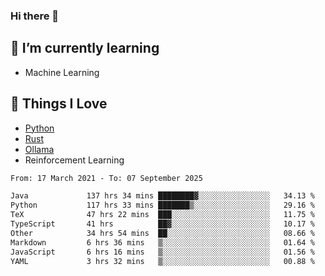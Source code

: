 ### Hi there 👋
<!-- ## About Me -->

## 🌱 I’m currently learning
- Machine Learning

## 🥰 Things I Love
- [Python](https://www.python.org/) 
- [Rust](https://www.rust-lang.org/)
- [Ollama](https://ollama.com)
- Reinforcement Learning

<!--START_SECTION:waka-->

```txt
From: 17 March 2021 - To: 07 September 2025

Java             137 hrs 34 mins ████████▓░░░░░░░░░░░░░░░░   34.13 %
Python           117 hrs 33 mins ███████▒░░░░░░░░░░░░░░░░░   29.16 %
TeX              47 hrs 22 mins  ███░░░░░░░░░░░░░░░░░░░░░░   11.75 %
TypeScript       41 hrs          ██▓░░░░░░░░░░░░░░░░░░░░░░   10.17 %
Other            34 hrs 54 mins  ██░░░░░░░░░░░░░░░░░░░░░░░   08.66 %
Markdown         6 hrs 36 mins   ▒░░░░░░░░░░░░░░░░░░░░░░░░   01.64 %
JavaScript       6 hrs 16 mins   ▒░░░░░░░░░░░░░░░░░░░░░░░░   01.56 %
YAML             3 hrs 32 mins   ▒░░░░░░░░░░░░░░░░░░░░░░░░   00.88 %
```

<!--END_SECTION:waka-->

<!--
**CharlesC03/CharlesC03** is a ✨ _special_ ✨ repository because its `README.md` (this file) appears on your GitHub profile.

Here are some ideas to get you started:

- 🔭 I’m currently working on ...
- 🌱 I’m currently learning ...
- 👯 I’m looking to collaborate on ...
- 🤔 I’m looking for help with ...
- 💬 Ask me about ...
- 📫 How to reach me: ...
- 😄 Pronouns: ...
- ⚡ Fun fact: ...
-->

